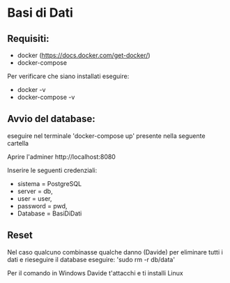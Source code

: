 # Basi di Dati
## Requisiti:
 - docker (https://docs.docker.com/get-docker/)
 - docker-compose

Per verificare che siano installati eseguire:
 - docker -v
 - docker-compose -v


## Avvio del database:
eseguire nel terminale 'docker-compose up' presente nella seguente cartella

Aprire l'adminer http://localhost:8080

Inserire le seguenti credenziali:
 - sistema = PostgreSQL
 - server = db, 
 - user = user, 
 - password = pwd, 
 - Database = BasiDiDati

## Reset
Nel caso qualcuno combinasse qualche danno (Davide) 
per eliminare tutti i dati e rieseguire il database eseguire:
'sudo rm -r db/data'

Per il comando in Windows Davide t'attacchi e ti installi Linux